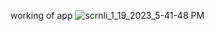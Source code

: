 working of app
![scrnli_1_19_2023_5-41-48 PM](https://user-images.githubusercontent.com/90089541/213715078-a63db578-7b39-486a-ac38-9a7014356f13.gif)
